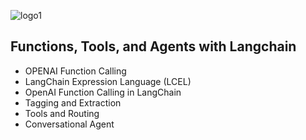 ![logo1](https://github.com/user-attachments/assets/35f315f5-15fb-4236-9f1d-9ee2554b7d56)  

## Functions, Tools, and Agents with Langchain 
- OPENAI Function Calling  
- LangChain Expression Language (LCEL)  
- OpenAI Function Calling in LangChain  
- Tagging and Extraction   
- Tools and Routing   
- Conversational Agent  